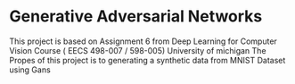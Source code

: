 # Generative Adversarial Networks
This project is based on Assignment 6 from Deep Learning for Computer Vision Course ( EECS 498-007 / 598-005) University of michigan
The Propes of this project is to generating a synthetic data from MNIST Dataset using Gans


